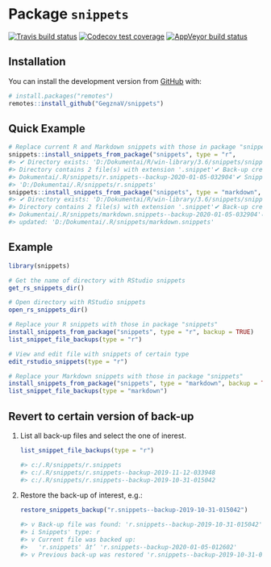 
<!-- README.md is generated from README.Rmd. Please edit that file -->

# Package `snippets`

<!-- badges: start -->

[![Travis build
status](https://travis-ci.com/GegznaV/snippets.svg?branch=master)](https://travis-ci.com/GegznaV/snippets)
[![Codecov test
coverage](https://codecov.io/gh/GegznaV/snippets/branch/master/graph/badge.svg)](https://codecov.io/gh/GegznaV/snippets?branch=master)
[![AppVeyor build
status](https://ci.appveyor.com/api/projects/status/github/GegznaV/snippets?branch=master&svg=true)](https://ci.appveyor.com/project/GegznaV/snippets)
<!-- badges: end -->

## Installation

<!-- You can install the released version of snippets from [CRAN](https://CRAN.R-project.org) with: -->

<!-- ``` r -->

<!-- install.packages("snippets") -->

<!-- ``` -->

You can install the development version from
[GitHub](https://github.com/) with:

``` r
# install.packages("remotes")
remotes::install_github("GegznaV/snippets")
```

## Quick Example

``` r
# Replace current R and Markdown snippets with those in package "snippets"
snippets::install_snippets_from_package("snippets", type = "r",        backup = TRUE)
#> ✔ Directory exists: 'D:/Dokumentai/R/win-library/3.6/snippets/snippets/'✔
#> Directory contains 2 file(s) with extension '.snippet'✔ Back-up created: 'D:/
#> Dokumentai/.R/snippets/r.snippets--backup-2020-01-05-032904'✔ Snippets updated:
#> 'D:/Dokumentai/.R/snippets/r.snippets'
snippets::install_snippets_from_package("snippets", type = "markdown", backup = TRUE)
#> ✔ Directory exists: 'D:/Dokumentai/R/win-library/3.6/snippets/snippets/'✔
#> Directory contains 2 file(s) with extension '.snippet'✔ Back-up created: 'D:/
#> Dokumentai/.R/snippets/markdown.snippets--backup-2020-01-05-032904'✔ Snippets
#> updated: 'D:/Dokumentai/.R/snippets/markdown.snippets'
```

## Example

``` r
library(snippets)
```

``` r
# Get the name of directory with RStudio snippets
get_rs_snippets_dir()
```

``` r
# Open directory with RStudio snippets
open_rs_snippets_dir()
```

``` r
# Replace your R snippets with those in package "snippets"
install_snippets_from_package("snippets", type = "r", backup = TRUE)
list_snippet_file_backups(type = "r")
```

``` r
# View and edit file with snippets of certain type
edit_rstudio_snippets(type = "r")
```

``` r
# Replace your Markdown snippets with those in package "snippets"
install_snippets_from_package("snippets", type = "markdown", backup = TRUE)
list_snippet_file_backups(type = "markdown")
```

## Revert to certain version of back-up

1.  List all back-up files and select the one of inerest.
    
    ``` r
    list_snippet_file_backups(type = "r")
    ```
    
    ``` r
    #> c:/.R/snippets/r.snippets
    #> c:/.R/snippets/r.snippets--backup-2019-11-12-033948
    #> c:/.R/snippets/r.snippets--backup-2019-10-31-015042
    ```

2.  Restore the back-up of interest, e.g.:
    
    ``` r
    restore_snippets_backup("r.snippets--backup-2019-10-31-015042")
    ```
    
    ``` r
    #> v Back-up file was found: 'r.snippets--backup-2019-10-31-015042'
    #> i Snippets' type: r
    #> v Current file was backed up: 
    #>   'r.snippets' â†’ 'r.snippets--backup-2020-01-05-012602'
    #> v Previous back-up was restored 'r.snippets--backup-2019-10-31-015042' â†’ 'r.snippets'.
    ```
